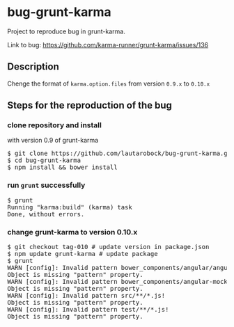 # bug-grunt-karma
Project to reproduce bug in grunt-karma.

Link to bug: https://github.com/karma-runner/grunt-karma/issues/136

## Description

Chenge the format of `karma.option.files` from version `0.9.x` to `0.10.x`

## Steps for the reproduction of the bug

### clone repository and install
with version 0.9 of grunt-karma
<pre>
$ git clone https://github.com/lautarobock/bug-grunt-karma.git
$ cd bug-grunt-karma
$ npm install && bower install
</pre>

### run `grunt` successfully
<pre>
$ grunt
Running "karma:build" (karma) task
Done, without errors.
</pre>

### change grunt-karma to version 0.10.x
<pre>
$ git checkout tag-010 # update version in package.json
$ npm update grunt-karma # update package
$ grunt
WARN [config]: Invalid pattern bower_components/angular/angular.min.js,lib/forge.min.js!
Object is missing "pattern" property.
WARN [config]: Invalid pattern bower_components/angular-mocks/angular-mocks.js!
Object is missing "pattern" property.
WARN [config]: Invalid pattern src/**/*.js!
Object is missing "pattern" property.
WARN [config]: Invalid pattern test/**/*.js!
Object is missing "pattern" property.
</pre>
